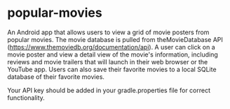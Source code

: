 # popular-movies

An Android app that allows users to view a grid of movie posters from popular movies.  The
movie database is pulled from theMovieDatabase API (https://www.themoviedb.org/documentation/api).
A user can click on a movie poster and view a detail view of the movie's information, including
reviews and movie trailers that will launch in their web browser or the YouTube app. Users can also
save their favorite movies to a local SQLite database of their favorite movies.

Your API key should be added in your gradle.properties file for correct functionality.
